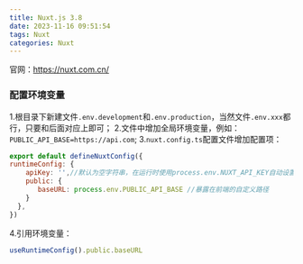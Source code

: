 ```yaml
---
title: Nuxt.js 3.8
date: 2023-11-16 09:51:54
tags: Nuxt
categories: Nuxt
---
```


官网：https://nuxt.com.cn/

### 配置环境变量
1.根目录下新建文件`.env.development`和`.env.production`，当然文件`.env.xxx`都行，只要和后面对应上即可；
2.文件中增加全局环境变量，例如：`PUBLIC_API_BASE=https://api.com`;
3.`nuxt.config.ts`配置文件增加配置项：
```js
export default defineNuxtConfig({
runtimeConfig: {
    apiKey: '',//默认为空字符串，在运行时使用process.env.NUXT_API_KEY自动设置，为项目域名
    public: {
       baseURL: process.env.PUBLIC_API_BASE //暴露在前端的自定义路径
    }
  },
})
```
4.引用环境变量：
```js
useRuntimeConfig().public.baseURL
```